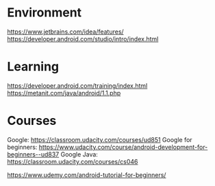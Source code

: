 # Environment
https://www.jetbrains.com/idea/features/
https://developer.android.com/studio/intro/index.html

# Learning
https://developer.android.com/training/index.html
https://metanit.com/java/android/1.1.php

# Courses
Google:  https://classroom.udacity.com/courses/ud851
Google for beginners: https://www.udacity.com/course/android-development-for-beginners--ud837
Google Java: https://classroom.udacity.com/courses/cs046

https://www.udemy.com/android-tutorial-for-beginners/

